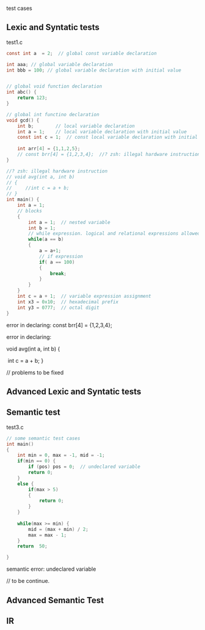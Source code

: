 test cases



## Lexic and Syntatic tests

test1.c

```C
const int a  = 2;  // global const variable declaration

int aaa; // global variable declaration
int bbb = 100; // global variable declaration with initial value


// global void function declaration
int abc() {
    return 123;
}

// global int functino declaration
void gcd() {
    int b;        // local variable declaration 
    int a = 1;    // local variable declaration with initial value
    const int c = 1;  // const local variable declaration with initial value 
    
    int arr[4] = {1,1,2,5};
    // const brr[4] = {1,2,3,4};  //? zsh: illegal hardware instruction
}

//? zsh: illegal hardware instruction
// void avg(int a, int b)
// {
//     //int c = a + b;
// }
int main() {
    int a = 1;
    // blocks
    {
        int a = 1;  // nested variable
        int b = 1;
        // while expression. logical and relational expressions allowed
        while(a == b)
        {
            a = a+1;
            // if expression
            if( a == 100) 
            {
                break;
            }
        }
    }    
    int c = a + 1;  // variable expression assignment
    int x3 = 0x10;  // hexadecimal prefix
    int y3 = 0777;  // octal digit
} 
```

error in declaring: const  brr[4] = {1,2,3,4};

error in declaring: 

void avg(int a, int b)
{

​    int c = a + b;
}

// problems to be fixed



## Advanced Lexic and Syntatic tests



## Semantic test 

test3.c

```C
// some semantic test cases 
int main()
{
    int min = 0, max = -1, mid = -1;
    if(min == 0) {
        if (pos) pos = 0;  // undeclared variable
        return 0;
    }
    else {
        if(max > 5)
        {
            return 0;
        }
    }
    
    while(max >= min) {
        mid = (max + min) / 2;
        max = max - 1;
    }
    return  50;

}
```

semantic error: undeclared variable

// to be continue.



## Advanced Semantic Test





## IR 





